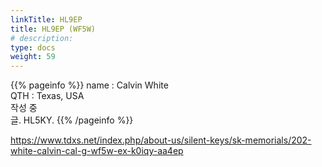 ```yaml
---
linkTitle: HL9EP
title: HL9EP (WF5W)
# description: 
type: docs
weight: 59
---
```

{{% pageinfo %}}
name : Calvin White<br>
QTH   : Texas, USA<br>
작성 중<br>
글. HL5KY.
{{% /pageinfo %}}

https://www.tdxs.net/index.php/about-us/silent-keys/sk-memorials/202-white-calvin-cal-g-wf5w-ex-k0iqy-aa4ep